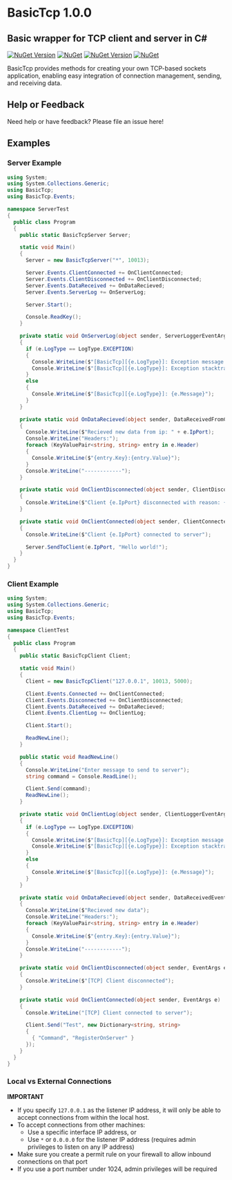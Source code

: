 # BasicTcp 1.0.0

## Basic wrapper for TCP client and server in C#
[![NuGet Version](https://img.shields.io/nuget/v/BasicTcpClient?label=client_nuget)](https://www.nuget.org/packages/BasicTcpClient/) [![NuGet](https://img.shields.io/nuget/dt/BasicTcpClient)](https://www.nuget.org/packages/BasicTcpClient/)
[![NuGet Version](https://img.shields.io/nuget/v/BasicTcpServer?label=server_nuget)](https://www.nuget.org/packages/BasicTcpServer/) [![NuGet](https://img.shields.io/nuget/dt/BasicTcpServer)](https://www.nuget.org/packages/BasicTcpServer/)

BasicTcp provides methods for creating your own TCP-based sockets application, enabling easy integration of connection management, sending, and receiving data.  

## Help or Feedback

Need help or have feedback?  Please file an issue here!

## Examples

### Server Example
```csharp
using System;
using System.Collections.Generic;
using BasicTcp;
using BasicTcp.Events;

namespace ServerTest
{
  public class Program
  {
    public static BasicTcpServer Server;

    static void Main()
    {
      Server = new BasicTcpServer("*", 10013);

      Server.Events.ClientConnected += OnClientConnected;
      Server.Events.ClientDisconnected += OnClientDisconnected;
      Server.Events.DataReceived += OnDataRecieved;
      Server.Events.ServerLog += OnServerLog;

      Server.Start();

      Console.ReadKey();
    }

    private static void OnServerLog(object sender, ServerLoggerEventArgs e)
    {
      if (e.LogType == LogType.EXCEPTION)
      {
        Console.WriteLine($"[BasicTcp][{e.LogType}]: Exception message: {e.Message}");
        Console.WriteLine($"[BasicTcp][{e.LogType}]: Exception stacktrace: {e.Exception.Message}");
      }
      else
      {
        Console.WriteLine($"[BasicTcp][{e.LogType}]: {e.Message}");
      }
    }

    private static void OnDataRecieved(object sender, DataReceivedFromClientEventArgs e)
    {
      Console.WriteLine($"Recieved new data from ip: " + e.IpPort);
      Console.WriteLine("Headers:");
      foreach (KeyValuePair<string, string> entry in e.Header)
      {
        Console.WriteLine($"{entry.Key}:{entry.Value}");
      }
      Console.WriteLine("------------");
    }

    private static void OnClientDisconnected(object sender, ClientDisconnectedEventArgs e)
    {
      Console.WriteLine($"Client {e.IpPort} disconnected with reason: {e.Reason}");
    }

    private static void OnClientConnected(object sender, ClientConnectedEventArgs e)
    {
      Console.WriteLine($"Client {e.IpPort} connected to server");

      Server.SendToClient(e.IpPort, "Hello world!");
    }
  }
}
```

### Client Example
```csharp
using System;
using System.Collections.Generic;
using BasicTcp;
using BasicTcp.Events;

namespace ClientTest
{
  public class Program
  {
    public static BasicTcpClient Client;

    static void Main()
    {
      Client = new BasicTcpClient("127.0.0.1", 10013, 5000);

      Client.Events.Connected += OnClientConnected;
      Client.Events.Disconnected += OnClientDisconnected;
      Client.Events.DataReceived += OnDataRecieved;
      Client.Events.ClientLog += OnClientLog;

      Client.Start();

      ReadNewLine();
    }

    public static void ReadNewLine()
    {
      Console.WriteLine("Enter message to send to server");
      string command = Console.ReadLine();

      Client.Send(command);
      ReadNewLine();
    }

    private static void OnClientLog(object sender, ClientLoggerEventArgs e)
    {
      if (e.LogType == LogType.EXCEPTION)
      {
        Console.WriteLine($"[BasicTcp][{e.LogType}]: Exception message: {e.Message}");
        Console.WriteLine($"[BasicTcp][{e.LogType}]: Exception stacktrace: {e.Exception.Message}");
      }
      else
      {
        Console.WriteLine($"[BasicTcp][{e.LogType}]: {e.Message}");
      }
    }

    private static void OnDataRecieved(object sender, DataReceivedEventArgs e)
    {
      Console.WriteLine($"Recieved new data");
      Console.WriteLine("Headers:");
      foreach (KeyValuePair<string, string> entry in e.Header)
      {
        Console.WriteLine($"{entry.Key}:{entry.Value}");
      }
      Console.WriteLine("------------");
    }

    private static void OnClientDisconnected(object sender, EventArgs e)
    {
      Console.WriteLine($"[TCP] Client disconnected");
    }

    private static void OnClientConnected(object sender, EventArgs e)
    {
      Console.WriteLine("[TCP] Client connected to server");

      Client.Send("Test", new Dictionary<string, string>
      {
        { "Command", "RegisterOnServer" }
      });
    }
  }
}
```

### Local vs External Connections

**IMPORTANT**
* If you specify ```127.0.0.1``` as the listener IP address, it will only be able to accept connections from within the local host.  
* To accept connections from other machines:
  * Use a specific interface IP address, or
  * Use ```*``` or ```0.0.0.0``` for the listener IP address (requires admin privileges to listen on any IP address)
* Make sure you create a permit rule on your firewall to allow inbound connections on that port
* If you use a port number under 1024, admin privileges will be required
